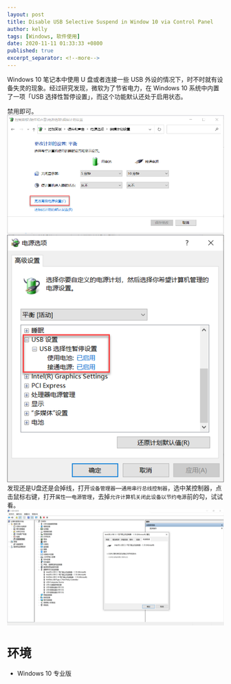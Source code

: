 ```yaml
---
layout: post
title: Disable USB Selective Suspend in Window 10 via Control Panel
author: kelly
tags: [Windows, 软件使用]
date: 2020-11-11 01:33:33 +0800
published: true
excerpt_separator: <!--more-->
---
```


Windows 10 笔记本中使用 U 盘或者连接一些 USB 外设的情况下，时不时就有设备失灵的现象。经过研究发现，微软为了节省电力，在 Windows 10 系统中内置了一项「USB 选择性暂停设置」，而这个功能默认还处于启用状态。  
<!--more-->
禁用即可。  
![](/img/2020-11-11_14-43-34.png)  
![](/img/2020-11-11_14-44-09.png)  
发现还是U盘还是会掉线，打开`设备管理器`—`通用串行总线控制器`，选中某控制器，点击鼠标右键，打开`属性`—`电源管理`，去掉`允许计算机关闭此设备以节约电源`前的勾，试试看。  
![](/img/2020-11-28_21-47-34.jpg)  

# 环境
- Windows 10 专业版
